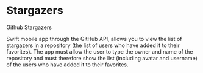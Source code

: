 # Stargazers
Github Stargazers

Swift mobile app through the GitHub API, allows you to view the list of stargazers in a repository (the list of users who have added it to their favorites). The app must allow the user to type the owner and name of the repository and must therefore show the list (including avatar and username) of the users who have added it to their favorites.
